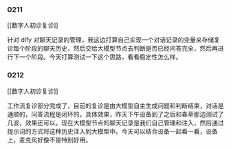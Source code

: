 ### 0211

[[数字人初诊复诊]]

针对 dify 对聊天记录的管理，我这边打算自己实现一个对话记录的变量来存储复诊每个阶段的聊天历史，然后交给大模型节点去判断是否已经问答完全，然后再进行下一个阶段。今天打算测试一下这个思路，看看稳定性怎么样。

### 0212

[[数字人初诊复诊]]

工作流复诊部分完成了，目前的复诊是由大模型自主生成问题和判断结束，对话是通顺的，问答流程是闭环的，具体效果，昨天下午设备到了之后和春草那边测试了几波，效果还可以。现在大模型节点的聊天记录是我们自己管理和注入，然后通过提示词的方式将这种历史注入到大模型中。今天可以结合设备一起看一看，设备上，麦克风好像不是特别好用。
